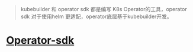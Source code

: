 > kubebuilder 和 operator sdk 都是编写 K8s Operator的工具，operator sdk 对于使用helm 更适配，operator底层基于kubebuilder开发。

# [Operator-sdk](https://github.com/operator-framework/operator-sdk)

